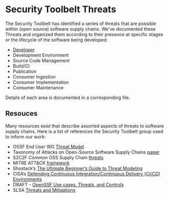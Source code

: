 # Security Toolbelt Threats

The Security Toolbelt has identified a series of threats that are possible within (open source) software supply chains.  We've documented these Threats and organized them according to their presence at specific stages or the lifecycle of the software being developed:
- [Developer](https://github.com/ossf/toolbelt/blob/main/threats/Developer_Threats.md)
- Development Environment
- Source Code Management
- Build/CI
- Publication
- Consumer Ingestion
- Consumer Implementation
- Consumer Maintenance

Details of each area is documented in a corresponding file.

## Resouces

Many resources exist that describe assorted aspects of threats to software supply chains.  Here is a list of references the Security Toolbelt group used to inform our work:
- OSSF End User WG [Threat Model](https://docs.google.com/document/d/1lLCsT0a5vp6FcvquWPzx8AzhFMORyw-4rd9WSyUO9zI/edit#heading=h.gjdgxs)
- Taxonomy of Attacks on Open-Source Software Supply Chains [paper](https://arxiv.org/abs/2204.04008)
- S2C2F Common OSS Supply Chain [threats](https://github.com/ossf/s2c2f/blob/main/specification/Secure_Supply_Chain_Consumption_Framework_(S2C2F).pdf)
- MITRE ATT&CK [framework](https://attack.mitre.org/)
- Shostack’s [The Ultimate Beginner’s Guide to Threat Modeling](https://shostack.org/resources/threat-modeling)
- CISA’s [Defending Continuous Integration/Continuous Delivery (CI/CD) Environments ](https://media.defense.gov/2023/Jun/28/2003249466/-1/-1/0/CSI_DEFENDING_CI_CD_ENVIRONMENTS.PDF)
- DRAFT - [OpenSSF Use cases, Threats, and Controls ](https://docs.google.com/document/d/1iAB2ljfIRUTWjL3bONej3vMjsUXuUj44oV5eLVpifbs/edit#heading=h.ymvheq1jmwiz)
- SLSA [Threats and Mitigations](https://slsa.dev/spec/v1.0/threats)

